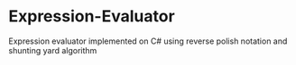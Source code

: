# Expression-Evaluator
Expression evaluator implemented on C# using reverse polish notation and shunting yard algorithm

